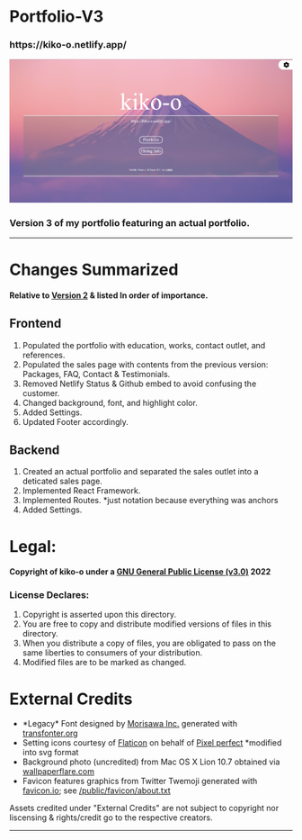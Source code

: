 <h1>Portfolio-V3</h1>
<h3>https://kiko-o.netlify.app/</h3>
<img src="https://github.com/kikoooooooo/Portfolio-V3/blob/main/src/images/Screenshot%202022-07-06%20153907.png?raw=true"></img>
<h3>Version 3 of my portfolio featuring an actual portfolio.</h3>
<hr/>
<h1>Changes Summarized</h1>
<h4>Relative to <a href="https://github.com/kikoooooooo/portfolio-V2">Version 2</a> & listed In order of importance.</h4>
<h2>Frontend</h2>
<ol>
  <li>Populated the portfolio with education, works, contact outlet, and references.</li>
  <li>Populated the sales page with contents from the previous version: Packages, FAQ, Contact & Testimonials.</li>
  <li>Removed Netlify Status & Github embed to avoid confusing the customer.</li>
  <li>Changed background, font, and highlight color.</li>
  <li>Added Settings.</li>
  <li>Updated Footer accordingly.</li>
</ol>
<h2>Backend</h2>
<ol>
  <li>Created an actual portfolio and separated the sales outlet into a deticated sales page.</li>
  <li>Implemented React Framework.</li>
  <li>Implemented Routes. *just notation because everything was anchors</li>
  <li>Added Settings.</li>
</ol>
<!-- Don't wan't to do this.
<h1>Directory Structure:</h1>
<code>
portfolio
├───build
├⠀⠀⠀└───[gitignore]
├───dev
├⠀⠀⠀└───[gitignore]
├───node_modules
├⠀⠀⠀└───[gitignore]
├───public
├⠀⠀⠀├───favicon
├⠀⠀⠀├⠀⠀⠀├───about.txt
├⠀⠀⠀├⠀⠀⠀├───android-chrome-192x192.png
├⠀⠀⠀├⠀⠀⠀├───android-chrome-512x512.png
├⠀⠀⠀├⠀⠀⠀├───apple-touch-icon.png
├⠀⠀⠀├⠀⠀⠀├───favicon.ico
├⠀⠀⠀├⠀⠀⠀├───favicon_io.zip
├⠀⠀⠀├⠀⠀⠀├───favicon-16x16.png
├⠀⠀⠀├⠀⠀⠀└───favicon-32x32.png
├⠀⠀⠀├───font
├⠀⠀⠀├⠀⠀⠀├───BIZUDGothic-Regular.eot
├⠀⠀⠀├⠀⠀⠀├───BIZUDGothic-Regular.svg
├⠀⠀⠀├⠀⠀⠀├───BIZUDGothic-Regular.ttf
├⠀⠀⠀├⠀⠀⠀├───BIZUDGothic-Regular.woff
├⠀⠀⠀├⠀⠀⠀├───BIZUDGothic-Regular.woff2
├⠀⠀⠀├⠀⠀⠀└───transfonter.org-20220610-083538.zip
├⠀⠀⠀├───index.html
├⠀⠀⠀└───manifest.json
├───LISCENSE.md
├───README.url
└───style.css</code>
-->
<h1>Legal:</h1>
<h4>Copyright of kiko-o under a <a href="https://www.gnu.org/licenses/gpl-3.0.en.html">GNU General Public License (v3.0)</a> 2022 </h4>
<h3>License Declares:</h3>
<ol>
<li>Copyright is asserted upon this directory.</li>
<li>You are free to copy and distribute modified versions of files in this directory.</li>
<li>When you distribute a copy of files, you are obligated to pass on the same liberties to consumers of your distribution.</li>
<li>Modified files are to be marked as changed.</li>
</ol>
<h1>External Credits</h1>
<ul>
  <li>*Legacy* Font designed by <a href="https://en.morisawa.co.jp/" target="blank">Morisawa Inc.</a> generated with <a href="https://transfonter.org/" target="blank">transfonter.org</a></li>
  <li>Setting icons courtesy of <a href="https://www.flaticon.com/" target="blank">Flaticon</a> on behalf of <a href="https://www.flaticon.com/free-icons/settings" title="settings icons" target="blank">Pixel perfect</a> *modified into svg format</li>
  <li>Background photo (uncredited) from Mac OS X Lion 10.7 obtained via <a href="https://www.wallpaperflare.com/" target="blank">wallpaperflare.com</a></li>
  <li>Favicon features graphics from Twitter Twemoji generated with <a href="https://favicon.io/" target="blank">favicon.io</a>; see <a href="https://github.com/kikoooooooo/Portfolio-V3/blob/main/public/favicon/about.txt">/public/favicon/about.txt</a></li>
</ul>
Assets credited under "External Credits" are not subject to copyright nor liscensing & rights/credit go to the respective creators.
<hr/>
